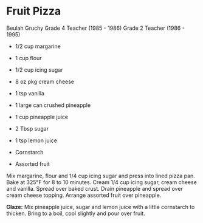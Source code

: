 # Fruit Pizza

Beulah Gruchy
Grade 4 Teacher (1985 - 1986)
Grade 2 Teacher (1986 - 1995)

- 1/2 cup margarine
- 1 cup flour
- 1/2 cup icing sugar
- 8 oz pkg cream cheese
- 1 tsp vanilla
- 1 large can crushed pineapple

- 1 cup pineapple juice
- 2 Tbsp sugar
- 1 tsp lemon juice
- Cornstarch
- Assorted fruit

Mix margarine, flour and 1/4 cup icing sugar and press into lined pizza pan. Bake at 325°F for 8 to 10 minutes. Cream 1/4 cup icing sugar, cream cheese and vanilla. Spread over baked crust. Drain pineapple and spread over cream cheese topping. Arrange assorted fruit over pineapple.

**Glaze:** Mix pineapple juice, sugar and lemon juice with a little cornstarch to thicken. Bring to a boil, cool slightly and pour over fruit.